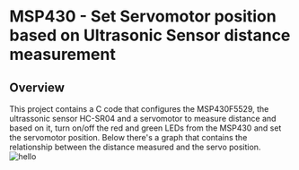 # MSP430 - Set Servomotor position based on Ultrasonic Sensor distance measurement
## Overview
This project contains a C code that configures the MSP430F5529, the ultrassonic sensor HC-SR04 and a servomotor to measure distance and based on it, turn on/off the red and green LEDs from the MSP430 and set the servomotor position. Below there's a graph that contains the relationship between the distance measured and the servo position.  
![hello](https://i.imgur.com/ZbiZb2x.png)
